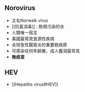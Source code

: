 ## Norovirus
- 又名Norwalk virus
- [[抗氯消毒]] : 飲用污染的水
- 人類唯一宿主
- 美國最常見食源性疾病
- 全球急性腸胃炎的重要致病原
- 可感染任何年齡層，成人腹瀉最常見
- **無疫苗**
## HEV
- [[Hepatitis virus#HEV]]
